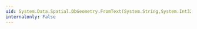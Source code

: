 ```yaml
---
uid: System.Data.Spatial.DbGeometry.FromText(System.String,System.Int32)
internalonly: False
---
```

